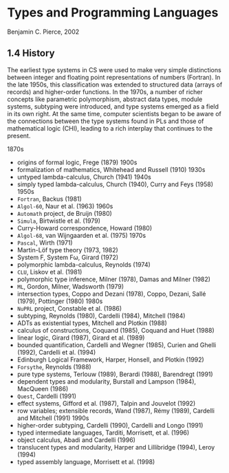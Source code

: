 # Types and Programming Languages
Benjamin C. Pierce, 2002

## 1.4 History

The earliest type systems in CS were used to make very simple distinctions between integer and floating point representations of numbers (Fortran). In the late 1950s, this classification was extended to structured data (arrays of records) and higher-order functions. In the 1970s, a number of richer concepts like parametric polymorphism, abstract data types, module systems, subtyping were introduced, and type systems emerged as a field in its own right. At the same time, computer scientists began to be aware of the connections between the type systems found in PLs and those of mathematical logic (CHI), leading to a rich interplay that continues to the present.

1870s
- origins of formal logic, Frege (1879)
1900s
- formalization of mathematics, Whitehead and Russell (1910)
1930s
- untyped lambda-calculus, Church (1941)
1940s
- simply typed lambda-calculus, Church (1940), Curry and Feys (1958)
1950s
- `Fortran`, Backus (1981)
- `Algol-60`, Naur et al. (1963)
1960s
- `Automath` project, de Bruijn (1980)
- `Simula`, Birtwistle et al. (1979)
- Curry-Howard correspondence, Howard (1980)
- `Algol-68`, van Wijngaarden et al. (1975)
1970s
- `Pascal`, Wirth (1971)
- Martin-Löf type theory (1973, 1982)
- System F, System Fω, Girard (1972)
- polymorphic lambda-calculus, Reynolds (1974)
- `CLU`, Liskov et al. (1981)
- polymorphic type inference, Milner (1978), Damas and Milner (1982)
- `ML`, Gordon, Milner, Wadsworth (1979)
- intersection types, Coppo and Dezani (1978), Coppo, Dezani, Sallé (1979), Pottinger (1980)
1980s
- `NuPRL` project, Constable et al. (1986)
- subtyping, Reynolds (1980), Cardelli (1984), Mitchell (1984)
- ADTs as existential types, Mitchell and Plotkin (1988)
- calculus of constructions, Coquand (1985), Coquand and Huet (1988)
- linear logic, Girard (1987), Girard et al. (1989)
- bounded quantification, Cardelli and Wegner (1985), Curien and Ghelli (1992), Cardelli et al. (1994)
- Edinburgh Logical Framework, Harper, Honsell, and Plotkin (1992)
- `Forsythe`, Reynolds (1988)
- pure type systems, Terlouw (1989), Berardi (1988), Barendregt (1991)
- dependent types and modularity, Burstall and Lampson (1984), MacQueen (1986)
- `Quest`, Cardelli (1991)
- effect systems, Gifford et al. (1987), Talpin and Jouvelot (1992)
- row variables; extensible records, Wand (1987), Rémy (1989), Cardelli and Mitchell (1991)
1990s
- higher-order subtyping, Cardelli (1990), Cardelli and Longo (1991)
- typed intermediate languages, Tarditi, Morrisett, et al. (1996)
- object calculus, Abadi and Cardelli (1996)
- translucent types and modularity, Harper and Lillibridge (1994), Leroy (1994)
- typed assembly language, Morrisett et al. (1998)
